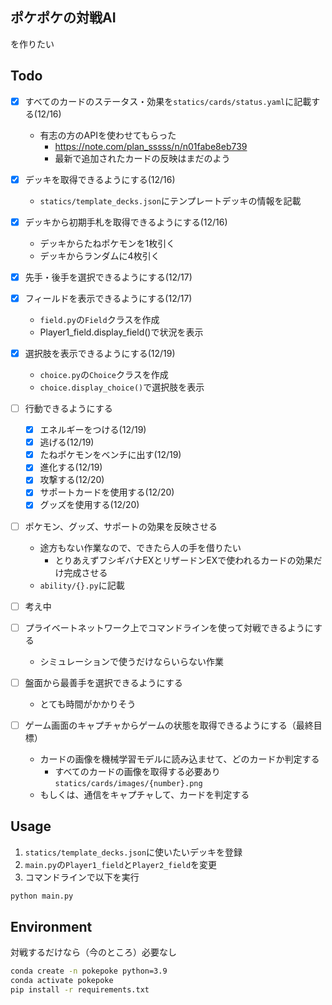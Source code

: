 ## ポケポケの対戦AI
を作りたい

## Todo
- [x] すべてのカードのステータス・効果を`statics/cards/status.yaml`に記載する(12/16)
    - 有志の方のAPIを使わせてもらった
        - https://note.com/plan_sssss/n/n01fabe8eb739
        - 最新で追加されたカードの反映はまだのよう

- [x] デッキを取得できるようにする(12/16)
    - `statics/template_decks.json`にテンプレートデッキの情報を記載

- [x] デッキから初期手札を取得できるようにする(12/16)
    - デッキからたねポケモンを1枚引く
    - デッキからランダムに4枚引く

- [x] 先手・後手を選択できるようにする(12/17)
  
- [x] フィールドを表示できるようにする(12/17)
    - `field.py`の`Field`クラスを作成
    - Player1_field.display_field()で状況を表示

- [x] 選択肢を表示できるようにする(12/19)
    - `choice.py`の`Choice`クラスを作成
    - `choice.display_choice()`で選択肢を表示
  
- [ ] 行動できるようにする
    - [x] エネルギーをつける(12/19)
    - [x] 逃げる(12/19)
    - [x] たねポケモンをベンチに出す(12/19)
    - [x] 進化する(12/19)
    - [x] 攻撃する(12/20)
    - [x] サポートカードを使用する(12/20)
    - [x] グッズを使用する(12/20)
  
- [ ] ポケモン、グッズ、サポートの効果を反映させる
    - 途方もない作業なので、できたら人の手を借りたい
        - とりあえずフシギバナEXとリザードンEXで使われるカードの効果だけ完成させる
    - `ability/{}.py`に記載 

- [ ] 考え中
  
- [ ] プライベートネットワーク上でコマンドラインを使って対戦できるようにする
    - シミュレーションで使うだけならいらない作業

- [ ] 盤面から最善手を選択できるようにする
    - とても時間がかかりそう

- [ ] ゲーム画面のキャプチャからゲームの状態を取得できるようにする（最終目標）
    - カードの画像を機械学習モデルに読み込ませて、どのカードか判定する
        - すべてのカードの画像を取得する必要あり `statics/cards/images/{number}.png`
    - もしくは、通信をキャプチャして、カードを判定する

## Usage
1. `statics/template_decks.json`に使いたいデッキを登録
2. `main.py`の`Player1_field`と`Player2_field`を変更
3. コマンドラインで以下を実行
```bash
python main.py
```

## Environment
対戦するだけなら（今のところ）必要なし
```bash
conda create -n pokepoke python=3.9
conda activate pokepoke
pip install -r requirements.txt
```